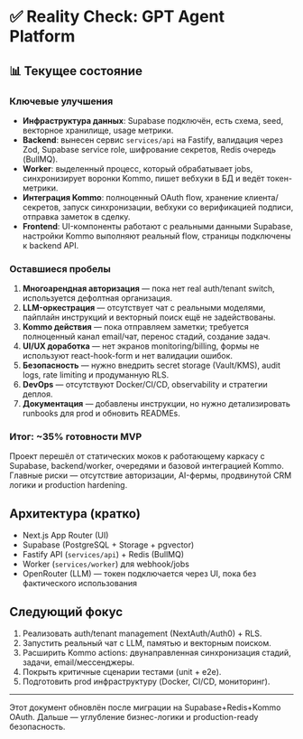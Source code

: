 # ✅ Reality Check: GPT Agent Platform

## 📊 Текущее состояние

### Ключевые улучшения
- **Инфраструктура данных**: Supabase подключён, есть схема, seed, векторное хранилище, usage метрики.
- **Backend**: вынесен сервис `services/api` на Fastify, валидация через Zod, Supabase service role, шифрование секретов, Redis очередь (BullMQ).
- **Worker**: выделенный процесс, который обрабатывает jobs, синхронизирует воронки Kommo, пишет вебхуки в БД и ведёт токен-метрики.
- **Интеграция Kommo**: полноценный OAuth flow, хранение клиента/секретов, запуск синхронизации, вебхуки со верификацией подписи, отправка заметок в сделку.
- **Frontend**: UI-компоненты работают с реальными данными Supabase, настройки Kommo выполняют реальный flow, страницы подключены к backend API.

### Оставшиеся пробелы
1. **Многоарендная авторизация** — пока нет real auth/tenant switch, используется дефолтная организация.
2. **LLM-оркестрация** — отсутствует чат с реальными моделями, пайплайн инструкций и векторный поиск ещё не задействованы.
3. **Kommo действия** — пока отправляем заметки; требуется полноценный канал email/чат, перенос стадий, создание задач.
4. **UI/UX доработка** — нет экранов monitoring/billing, формы не используют react-hook-form и нет валидации ошибок.
5. **Безопасность** — нужно внедрить secret storage (Vault/KMS), audit logs, rate limiting и продуманную RLS.
6. **DevOps** — отсутствуют Docker/CI/CD, observability и стратегии деплоя.
7. **Документация** — добавлены инструкции, но нужно детализировать runbooks для prod и обновить READMEs.

### Итог: ~35% готовности MVP

Проект перешёл от статических моков к работающему каркасу с Supabase, backend/worker, очередями и базовой интеграцией Kommo. Главные риски — отсутствие авторизации, AI-фермы, продвинутой CRM логики и production hardening.

## Архитектура (кратко)
- Next.js App Router (UI)
- Supabase (PostgreSQL + Storage + pgvector)
- Fastify API (`services/api`) + Redis (BullMQ)
- Worker (`services/worker`) для webhook/jobs
- OpenRouter (LLM) — токен подключается через UI, пока без фактического использования

## Следующий фокус
1. Реализовать auth/tenant management (NextAuth/Auth0) + RLS.
2. Запустить реальный чат c LLM, памятью и векторным поиском.
3. Расширить Kommo actions: двунаправленная синхронизация стадий, задачи, email/мессенджеры.
4. Покрыть критичные сценарии тестами (unit + e2e).
5. Подготовить prod инфраструктуру (Docker, CI/CD, мониторинг).

---
Этот документ обновлён после миграции на Supabase+Redis+Kommo OAuth. Дальше — углубление бизнес-логики и production-ready безопасность.
